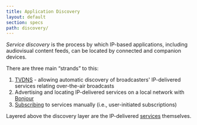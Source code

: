 ```yaml
---
title: Application Discovery
layout: default
section: specs
path: discovery/
---
```


<em>Service discovery</em> is the process by which IP-based applications, 
including audiovisual content feeds, can be located by connected and
companion devices.

There are three main “strands” to this:

1. [TVDNS](tvdns/) - allowing automatic discovery of broadcasters' IP-delivered services relating over-the-air broadcasts
2. Advertising and locating IP-delivered services on a local network with [Bonjour](bonjour/)
3. [Subscribing](subscriptions/) to services manually (i.e., user-initiated subscriptions)

Layered above the discovery layer are the IP-delivered [services](/services/) themselves.
